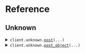 # Reference
## Unknown
<details><summary><code>client.unknown.<a href="src/seed/unknown/client.py">post</a>(...)</code></summary>
<dl>
<dd>

#### 🔌 Usage

<dl>
<dd>

<dl>
<dd>

```python
from seed import SeedUnknownAsAny

client = SeedUnknownAsAny(
    base_url="https://yourhost.com/path/to/api",
)
client.unknown.post(
    request={"key": "value"},
)

```
</dd>
</dl>
</dd>
</dl>

#### ⚙️ Parameters

<dl>
<dd>

<dl>
<dd>

**request:** `typing.Optional[typing.Any]` 
    
</dd>
</dl>

<dl>
<dd>

**request_options:** `typing.Optional[RequestOptions]` — Request-specific configuration.
    
</dd>
</dl>
</dd>
</dl>


</dd>
</dl>
</details>

<details><summary><code>client.unknown.<a href="src/seed/unknown/client.py">post_object</a>(...)</code></summary>
<dl>
<dd>

#### 🔌 Usage

<dl>
<dd>

<dl>
<dd>

```python
from seed import SeedUnknownAsAny

client = SeedUnknownAsAny(
    base_url="https://yourhost.com/path/to/api",
)
client.unknown.post_object(
    unknown={"boolVal": True, "strVal": "string"},
)

```
</dd>
</dl>
</dd>
</dl>

#### ⚙️ Parameters

<dl>
<dd>

<dl>
<dd>

**unknown:** `typing.Optional[typing.Any]` 
    
</dd>
</dl>

<dl>
<dd>

**request_options:** `typing.Optional[RequestOptions]` — Request-specific configuration.
    
</dd>
</dl>
</dd>
</dl>


</dd>
</dl>
</details>

